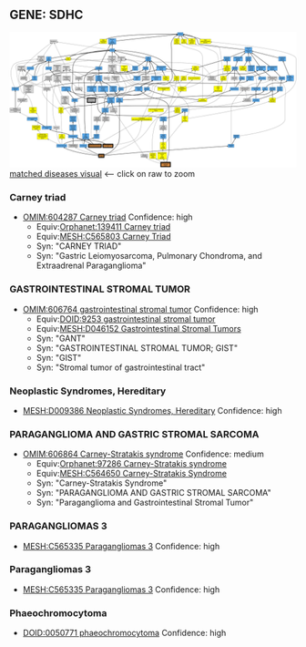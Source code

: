 
## GENE: SDHC

![image](SDHC.png)
[matched diseases visual](SDHC.png)  <-- click on raw to zoom


### Carney triad
 * [OMIM:604287 Carney triad](http://beta.monarchinitiative.org/disease/OMIM:604287) Confidence: high
    * Equiv:[Orphanet:139411 Carney triad](http://beta.monarchinitiative.org/disease/Orphanet:139411)
    * Equiv:[MESH:C565803 Carney Triad](http://beta.monarchinitiative.org/disease/MESH:C565803)
    * Syn: "CARNEY TRIAD"
    * Syn: "Gastric Leiomyosarcoma, Pulmonary Chondroma, and Extraadrenal Paraganglioma"

### GASTROINTESTINAL STROMAL TUMOR
 * [OMIM:606764 gastrointestinal stromal tumor](http://beta.monarchinitiative.org/disease/OMIM:606764) Confidence: high
    * Equiv:[DOID:9253 gastrointestinal stromal tumor](http://beta.monarchinitiative.org/disease/DOID:9253)
    * Equiv:[MESH:D046152 Gastrointestinal Stromal Tumors](http://beta.monarchinitiative.org/disease/MESH:D046152)
    * Syn: "GANT"
    * Syn: "GASTROINTESTINAL STROMAL TUMOR; GIST"
    * Syn: "GIST"
    * Syn: "Stromal tumor of gastrointestinal tract"

### Neoplastic Syndromes, Hereditary
 * [MESH:D009386 Neoplastic Syndromes, Hereditary](http://beta.monarchinitiative.org/disease/MESH:D009386) Confidence: high

### PARAGANGLIOMA AND GASTRIC STROMAL SARCOMA
 * [OMIM:606864 Carney-Stratakis syndrome](http://beta.monarchinitiative.org/disease/OMIM:606864) Confidence: medium
    * Equiv:[Orphanet:97286 Carney-Stratakis syndrome](http://beta.monarchinitiative.org/disease/Orphanet:97286)
    * Equiv:[MESH:C564650 Carney-Stratakis Syndrome](http://beta.monarchinitiative.org/disease/MESH:C564650)
    * Syn: "Carney-Stratakis Syndrome"
    * Syn: "PARAGANGLIOMA AND GASTRIC STROMAL SARCOMA"
    * Syn: "Paraganglioma and Gastrointestinal Stromal Tumor"

### PARAGANGLIOMAS 3
 * [MESH:C565335 Paragangliomas 3](http://beta.monarchinitiative.org/disease/MESH:C565335) Confidence: high

### Paragangliomas 3
 * [MESH:C565335 Paragangliomas 3](http://beta.monarchinitiative.org/disease/MESH:C565335) Confidence: high

### Phaeochromocytoma
 * [DOID:0050771 phaeochromocytoma](http://beta.monarchinitiative.org/disease/DOID:0050771) Confidence: high
